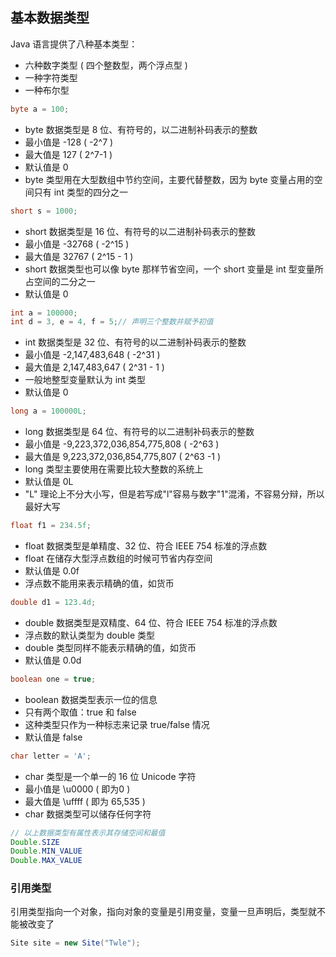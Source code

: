 ## 基本数据类型
Java 语言提供了八种基本类型：
- 六种数字类型 ( 四个整数型，两个浮点型 )
- 一种字符类型
- 一种布尔型
```java
byte a = 100;
```
- byte 数据类型是 8 位、有符号的，以二进制补码表示的整数
- 最小值是 -128 ( -2^7 )
- 最大值是 127 ( 2^7-1 )
- 默认值是 0
- byte 类型用在大型数组中节约空间，主要代替整数，因为 byte 变量占用的空间只有 int 类型的四分之一
```java
short s = 1000;
```
- short 数据类型是 16 位、有符号的以二进制补码表示的整数
- 最小值是 -32768 ( -2^15 )
- 最大值是 32767 ( 2^15 - 1 )
- short 数据类型也可以像 byte 那样节省空间，一个 short 变量是 int 型变量所占空间的二分之一
- 默认值是 0
```java
int a = 100000;
int d = 3, e = 4, f = 5;// 声明三个整数并赋予初值
```
- int 数据类型是 32 位、有符号的以二进制补码表示的整数
- 最小值是 -2,147,483,648 ( -2^31 )
- 最大值是 2,147,483,647 ( 2^31 - 1 )
- 一般地整型变量默认为 int 类型
- 默认值是 0
```java
long a = 100000L;
```
- long 数据类型是 64 位、有符号的以二进制补码表示的整数
- 最小值是 -9,223,372,036,854,775,808 ( -2^63 )
- 最大值是 9,223,372,036,854,775,807 ( 2^63 -1 )
- long 类型主要使用在需要比较大整数的系统上
- 默认值是 0L
- "L" 理论上不分大小写，但是若写成"l"容易与数字"1"混淆，不容易分辩，所以最好大写
```java
float f1 = 234.5f;
```
- float 数据类型是单精度、32 位、符合 IEEE 754 标准的浮点数
- float 在储存大型浮点数组的时候可节省内存空间
- 默认值是 0.0f
- 浮点数不能用来表示精确的值，如货币
```java
double d1 = 123.4d;
```
- double 数据类型是双精度、64 位、符合 IEEE 754 标准的浮点数
- 浮点数的默认类型为 double 类型
- double 类型同样不能表示精确的值，如货币
- 默认值是 0.0d
```java
boolean one = true;
```
- boolean 数据类型表示一位的信息
- 只有两个取值：true 和 false
- 这种类型只作为一种标志来记录 true/false 情况
- 默认值是 false
```java
char letter = 'A';
```
- char 类型是一个单一的 16 位 Unicode 字符
- 最小值是 \u0000 ( 即为0 )
- 最大值是 \uffff ( 即为 65,535 )
- char 数据类型可以储存任何字符
```java
// 以上数据类型有属性表示其存储空间和最值
Double.SIZE
Double.MIN_VALUE
Double.MAX_VALUE
```
### 引用类型
引用类型指向一个对象，指向对象的变量是引用变量，变量一旦声明后，类型就不能被改变了
```java
Site site = new Site("Twle");
```